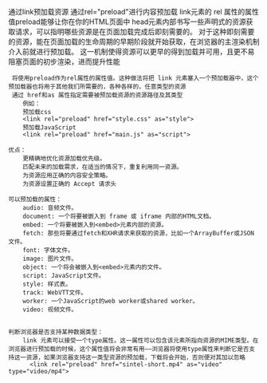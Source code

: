 通过link预加载资源
	通过rel="preload"进行内容预加载
	 link元素的 rel 属性的属性值preload能够让你在你的HTML页面中 head元素内部书写一些声明式的资源获取请求，可以指明哪些资源是在页面加载完成后即刻需要的。
	 对于这种即刻需要的资源，能在页面加载的生命周期的早期阶段就开始获取，在浏览器的主渲染机制介入前就进行预加载。
	 这一机制使得资源可以更早的得到加载并可用，且更不易阻塞页面的初步渲染，进而提升性能

	 将使用preload作为rel属性的属性值。这种做法将把 link 元素塞入一个预加载器中，这个预加载器也将用于其他我们所需要的，各种各样的，任意类型的资源
	 通过 href和as 属性指定需要被预加载资源的资源路径及其类型
	 	例如：
	 	预加载css
	 	<link rel="preload" href="style.css" as="style">
	 	预加载JavaScript
  		<link rel="preload" href="main.js" as="script">

  	优点：
	  	更精确地优化资源加载优先级。
		匹配未来的加载需求，在适当的情况下，重复利用同一资源。
		为资源应用正确的内容安全策略。
		为资源设置正确的 Accept 请求头

	可以预加载的属性：
		audio: 音频文件。
		document: 一个将要被嵌入到 frame 或 iframe 内部的HTML文档。
		embed: 一个将要被嵌入到<embed>元素内部的资源。
		fetch: 那些将要通过fetch和XHR请求来获取的资源，比如一个ArrayBuffer或JSON文件。
		font: 字体文件。
		image: 图片文件。
		object: 一个将会被嵌入到<embed>元素内的文件。
		script: JavaScript文件。
		style: 样式表。
		track: WebVTT文件。
		worker: 一个JavaScript的web worker或shared worker。
		video: 视频文件。


	判断浏览器是否支持某种数据类型：
		link 元素可以接受一个type属性。这一属性可以包含该元素所指向资源的MIME类型。在浏览器进行预加载的时候，这个属性值将会非常有用——浏览器将使用type属性来判断它是否支持这一资源，如果浏览器支持这一类型资源的预加载，下载将会开始，否则便对其加以忽略
		  <link rel="preload" href="sintel-short.mp4" as="video" type="video/mp4">



